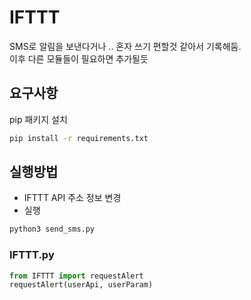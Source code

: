 # IFTTT
SMS로 알림을 보낸다거나 .. 혼자 쓰기 편할것 같아서 기록해둠.  
이후 다른 모듈들이 필요하면 추가될듯

## 요구사항
pip 패키지 설치
```bash
pip install -r requirements.txt
```

## 실행방법
- IFTTT API 주소 정보 변경
- 실행
```bash
python3 send_sms.py
```

### IFTTT.py
```python
from IFTTT import requestAlert
requestAlert(userApi, userParam)
```